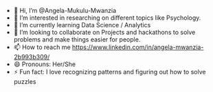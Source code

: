 - 👋 Hi, I’m @Angela-Mukulu-Mwanzia
- 👀 I’m interested in researching on different topics like Psychology. 
- 🌱 I’m currently learning Data Science / Analytics
- 💞️ I’m looking to collaborate on Projects and hackathons to solve problems and make things easier for people.
- 📫 How to reach me https://www.linkedin.com/in/angela-mwanzia-2b993b309/
- 😄 Pronouns: Her/She
- ⚡ Fun fact: I love recognizing patterns and figuring out how to solve puzzles

<!---
Angela-Mukulu-Mwanzia/Angela-Mukulu-Mwanzia is a ✨ special ✨ repository because its `README.md` (this file) appears on your GitHub profile.
You can click the Preview link to take a look at your changes.
--->
